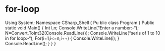 # for-loop
Using System;
Namespace CSharp_Shell
{    Pu
blic class Program 
    {
        Public static void Main()
        {	Int I,n;
			Console.WriteLine(“Enter a number:-“);
		    N=Convert.ToInt32(Console.ReadLine());
		    Console.WriteLine(“seris of 1 to 10 in for loop:-“);
		    For(i=1;i<=n;i++)
		    {
		    	Console.WriteLine(i); 
		    }		    Console.ReadLine();        }     }   }
